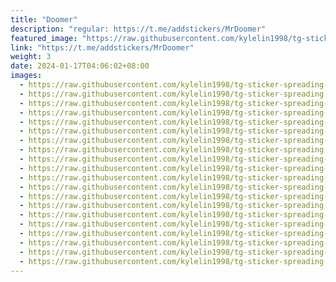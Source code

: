```yaml
---
title: "Doomer"
description: "regular: https://t.me/addstickers/MrDoomer"
featured_image: "https://raw.githubusercontent.com/kylelin1998/tg-sticker-spreading-worldwide-images/main/img/d79d1331-766d-4b93-b419-fe1ffc0ab8b2.jpg"
link: "https://t.me/addstickers/MrDoomer"
weight: 3
date: 2024-01-17T04:06:02+08:00
images:
  - https://raw.githubusercontent.com/kylelin1998/tg-sticker-spreading-worldwide-images/main/img/d79d1331-766d-4b93-b419-fe1ffc0ab8b2.jpg
  - https://raw.githubusercontent.com/kylelin1998/tg-sticker-spreading-worldwide-images/main/img/e4922f49-7aef-489c-a2b4-20d35ce51374.jpg
  - https://raw.githubusercontent.com/kylelin1998/tg-sticker-spreading-worldwide-images/main/img/ecde59f1-ad38-4a86-a4d0-52b4f4d17eb7.jpg
  - https://raw.githubusercontent.com/kylelin1998/tg-sticker-spreading-worldwide-images/main/img/cf36f7e0-8714-4de2-84ce-9cbae383b622.jpg
  - https://raw.githubusercontent.com/kylelin1998/tg-sticker-spreading-worldwide-images/main/img/ed0c7d7d-bb63-4fa6-9a43-0a14d57085e2.jpg
  - https://raw.githubusercontent.com/kylelin1998/tg-sticker-spreading-worldwide-images/main/img/244b44f1-fe45-4603-b49d-c61f5744213f.jpg
  - https://raw.githubusercontent.com/kylelin1998/tg-sticker-spreading-worldwide-images/main/img/eb79e482-578c-4506-be2d-ae24760fb7e2.jpg
  - https://raw.githubusercontent.com/kylelin1998/tg-sticker-spreading-worldwide-images/main/img/c6476c78-954e-405c-ac04-3cb009fb1806.jpg
  - https://raw.githubusercontent.com/kylelin1998/tg-sticker-spreading-worldwide-images/main/img/1637da5f-9d0b-4fd1-b17f-00191b073131.jpg
  - https://raw.githubusercontent.com/kylelin1998/tg-sticker-spreading-worldwide-images/main/img/94fbdf3e-a813-406c-a606-7f447e6ed823.jpg
  - https://raw.githubusercontent.com/kylelin1998/tg-sticker-spreading-worldwide-images/main/img/70b5108b-d869-497c-8cad-b1dd53384ee3.jpg
  - https://raw.githubusercontent.com/kylelin1998/tg-sticker-spreading-worldwide-images/main/img/39b3a5a1-fb82-49b3-ab8a-df4daea5dae8.jpg
  - https://raw.githubusercontent.com/kylelin1998/tg-sticker-spreading-worldwide-images/main/img/a8d04592-0720-40fd-b623-13b11e0fb2ef.jpg
  - https://raw.githubusercontent.com/kylelin1998/tg-sticker-spreading-worldwide-images/main/img/43c3a8e3-baf0-44d3-8861-d0cdbfd60f0a.jpg
  - https://raw.githubusercontent.com/kylelin1998/tg-sticker-spreading-worldwide-images/main/img/a9b12653-bb88-4bbb-a0ff-7f89251920e5.jpg
  - https://raw.githubusercontent.com/kylelin1998/tg-sticker-spreading-worldwide-images/main/img/389c6c0e-d340-4dda-be88-b6565f33a62d.jpg
  - https://raw.githubusercontent.com/kylelin1998/tg-sticker-spreading-worldwide-images/main/img/336072ef-33cc-4eb1-b08e-d08e410e0eca.jpg
  - https://raw.githubusercontent.com/kylelin1998/tg-sticker-spreading-worldwide-images/main/img/e5af86c3-2592-4062-9e68-81ba3b8a5292.jpg
  - https://raw.githubusercontent.com/kylelin1998/tg-sticker-spreading-worldwide-images/main/img/0f795655-0dbb-4a13-a4a0-5f89369d9118.jpg
  - https://raw.githubusercontent.com/kylelin1998/tg-sticker-spreading-worldwide-images/main/img/80994bc3-d55a-4cc3-b898-0045535a2eaa.jpg
---
```

